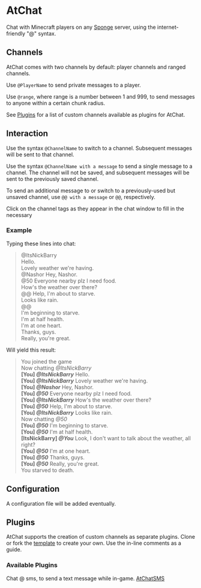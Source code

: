# AtChat

Chat with Minecraft players on any [Sponge][spongepowered] server, using the internet-friendly "@" syntax.

[spongepowered]: https://spongepowered.org/

## Channels

AtChat comes with two channels by default: player channels and ranged channels.

Use `@PlayerName` to send private messages to a player.

Use `@range`, where range is a number between 1 and 999, to send messages to anyone within a certain chunk radius.

See [Plugins][plugins] for a list of custom channels available as plugins for AtChat.

[plugins]: https://github.com/TapestryMinecraft/at-chat#plugins

## Interaction

Use the syntax `@ChannelName` to switch to a channel.  Subsequent messages will be sent to that channel.

Use the syntax `@ChannelName with a message` to send a single message to a channel.  The channel will not be saved, and subsequent messages will be sent to the previously saved channel.

To send an additional message to or switch to a previously-used but unsaved channel, use `@@ with a message` or `@@`, respectively.

Click on the channel tags as they appear in the chat window to fill in the necessary

### Example

Typing these lines into chat:
> @ItsNickBarry  
> Hello.  
> Lovely weather we're having.  
> @Nashor Hey, Nashor.  
> @50 Everyone nearby plz I need food.  
> How's the weather over there?  
> @@ Help, I'm about to starve.  
> Looks like rain.  
> @@  
> I'm beginning to starve.  
> I'm at half health.  
> I'm at one heart.  
> Thanks, guys.  
> Really, you're great.  

Will yield this result:
> You joined the game  
> Now chatting *@ItsNickBarry*  
> __[You] *@ItsNickBarry*__ Hello.  
> __[You] *@ItsNickBarry*__ Lovely weather we're having.  
> __[You] *@Nashor*__ Hey, Nashor.  
> __[You] *@50*__ Everyone nearby plz I need food.  
> __[You] *@ItsNickBarry*__ How's the weather over there?  
> __[You] *@50*__ Help, I'm about to starve.  
> __[You] *@ItsNickBarry*__ Looks like rain.  
> Now chatting *@50*  
> __[You] *@50*__ I'm beginning to starve.  
> __[You] *@50*__ I'm at half health.  
> __[ItsNickBarry] *@You*__ Look, I don't want to talk about the weather, all right?  
> __[You] *@50*__ I'm at one heart.  
> __[You] *@50*__ Thanks, guys.  
> __[You] *@50*__ Really, you're great.  
> You starved to death.  

## Configuration

A configuration file will be added eventually.

## Plugins

AtChat supports the creation of custom channels as separate plugins.  Clone or fork the [template][template] to create your own.  Use the in-line comments as a guide.

[template]: https://github.com/TapestryMinecraft/at-chat-plugin-template

### Available Plugins

Chat @ sms, to send a text message while in-game.
[AtChatSMS][sms]

[sms]: https://github.com/TapestryMinecraft/at-chat-sms
